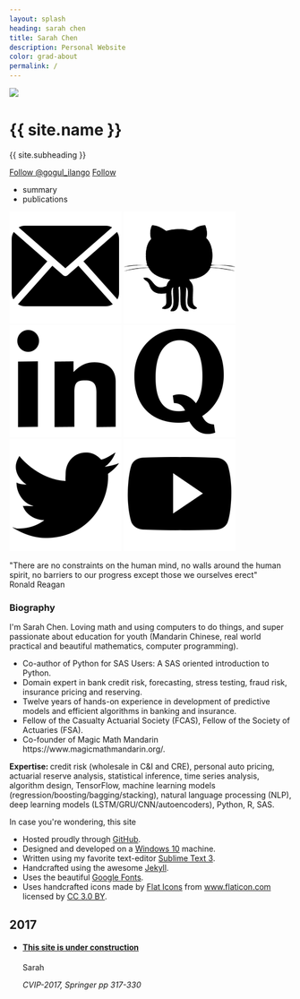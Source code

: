 ```yaml
---
layout: splash
heading: sarah chen
title: Sarah Chen
description: Personal Website
color: grad-about
permalink: /
---
```


<div class="blog-intro {{ page.color }} about-header-fix">
  <div class="profile-wrapper">
    <div class="profile-pic"><img src="{{ "./images/icons/base-person.png" | relative_url }}" /></div>
    <div class="profile-description">
      <h1>{{ site.name }}</h1>
      <p>{{ site.subheading }}</p>
    </div>
  </div>
  <div class="home-follow-wrapper">
    <div class="home-follow">
      <script async defer src="https://buttons.github.io/buttons.js"></script>
      <a href="https://twitter.com/gogul_ilango?ref_src=twsrc%5Etfw" class="twitter-follow-button" data-size="large" data-show-screen-name="false" data-show-count="true">Follow @gogul_ilango</a><script async src="https://platform.twitter.com/widgets.js" charset="utf-8"></script>
      <a class="github-button" href="https://github.com/Gogul09" data-show-count="true" data-size="large" aria-label="Follow @Gogul09 on GitHub">Follow</a>
    </div>
  </div>
</div>

<div class="about-container">
  <div class="home-articles">
    <div class="home-wrapper about-wrapper">
      <div class="category-tab about-category-tab" id="category-tab">
        <ul>
          <li id="tab_summary" onclick="showAboutTabBox(this.id)">summary</li>
          <li id="tab_publications" onclick="showAboutTabBox(this.id)">publications</li>
        </ul>
      </div>
      <!--Summary STARTS-->
      <div class="blog-category-box work-category-box about-category-box" id="box_summary" style="box-shadow: none !important;">
        <div>
          <div class="about_me_body">
            <div class="social">
              <a href="mailto:{{ site.footer-links.email }}?Subject=Hello"><img src="/images/icons/mail.png" title="Shoot me a mail" /></a>
              <a href="https://github.com/{{ site.footer-links.github }}" target="_blank"><img src="/images/icons/github.png" title="GitHub" /></a>
              <a href="https://www.linkedin.com/in/{{ site.footer-links.linkedin }}" target="_blank"><img src="/images/icons/linkedin.png" title="LinkedIn" /></a>
              <a href="https://www.quora.com/profile/{{ site.footer-links.quora }}" target="_blank"><img src="/images/icons/quora.png" title="Quora" /></a>
              <a href="https://twitter.com/{{ site.footer-links.twitter }}" target="_blank"><img src="/images/icons/twitter.png" title="Twitter" /></a>
              <a href="https://www.youtube.com/c/{{ site.footer-links.youtube }}" target="_blank"><img src="/images/icons/youtube.png" title="YouTube" /></a>
            </div>
          <p class="about-quote">"There are no constraints on the human mind, no walls around the human spirit, no barriers to our progress except those we ourselves erect" <br>Ronald Reagan</p>
          <h3>Biography</h3>
          <p style="margin-top: 0px !important;">I'm Sarah Chen. Loving math and using computers to do things, and super passionate about education for youth (Mandarin Chinese, real world practical and beautiful mathematics, computer programming).
          </p>
          <ul class="timeline">
            <li>Co-author of Python for SAS Users: A SAS oriented introduction to Python.</li>
            <li>Domain expert in bank credit risk, forecasting, stress testing, fraud risk, insurance pricing and reserving.</li>
            <li>Twelve years of hands-on experience in development of predictive models and efficient algorithms in banking and insurance.</li>
            <li>Fellow of the Casualty Actuarial Society (FCAS), Fellow of the Society of Actuaries (FSA).</li>
            <li>Co-founder of Magic Math Mandarin https://www.magicmathmandarin.org/.</li>
          </ul>
          <p><strong>Expertise: </strong>credit risk (wholesale in C&I and CRE), personal auto pricing, actuarial reserve analysis, statistical inference, time series analysis, algorithm design, TensorFlow, machine learning models (regression/boosting/bagging/stacking), natural language processing (NLP), deep learning models (LSTM/GRU/CNN/autoencoders), Python, R, SAS.</p>
          <div class="highlight-box">
            <p>In case you're wondering, this site </p>
            <ul style="margin: 0px !important;">
              <li>Hosted proudly through <a href="https://github.com/" target="_blank">GitHub</a>.</li>
              <li>Designed and developed on a <a href="https://www.microsoft.com/en-in/software-download/windows10" target="_blank">Windows 10</a> machine.</li>
              <li>Written using my favorite text-editor <a href="https://www.sublimetext.com/3" target="_blank">Sublime Text 3</a>.</li>
              <li>Handcrafted using the awesome <a href="https://jekyllrb.com/" target="_blank">Jekyll</a>.</li>
              <li>Uses the beautiful <a href="https://fonts.google.com/" target="_blank">Google Fonts</a>.</li>
              <li>Uses handcrafted icons made by <a href="https://www.flaticon.com/authors/flat-icons" title="Flat Icons">Flat Icons</a> from <a href="https://www.flaticon.com/" title="Flaticon">www.flaticon.com</a> licensed by <a href="http://creativecommons.org/licenses/by/3.0/" title="Creative Commons BY 3.0" target="_blank">CC 3.0 BY</a>.</li>
            </ul>
          </div>
        </div>
      </div>
    </div>
      <!--Publications STARTS-->
      <div class="blog-category-box work-category-box about-category-box" id="box_publications" style="box-shadow: none !important;">
        <div class="work-inner-box">
          <h2>2017</h2>
          <ul>
            <li>
              <div>
                <h4><a href="https://link.springer.com/chapter/10.1007/978-981-10-7895-8_25" target="_blank">This site is under construction</a></h4>
                <p>Sarah</p>
                <p><i>CVIP-2017, Springer pp 317-330</i></p>
              </div>
            </li>
          </ul>
          <br>
          <br>
        </div>
      </div>
      <!--Publications ENDS-->
    </div>
  </div>
</div>

<script src="//cdn.jsdelivr.net/particles.js/2.0.0/particles.min.js"></script>
<script src="https://cdn.jsdelivr.net/npm/chart.js@2.8.0"></script>
<script src="https://cdn.jsdelivr.net/npm/chartjs-plugin-datalabels@0.5.0"></script>
<script type="text/javascript">
  document.getElementById("box_summary").style.display = "block";
  document.getElementById("tab_summary").style.fontWeight = "bold";
  document.getElementById("tab_summary").style.borderBottom = "1px solid black";
</script>